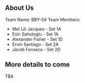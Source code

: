 ## About Us
Team Name: BBY-04
Team Members: 
- Mel (J) Jacques - Set 1A 
- Esin Sahutoglu - Set 1A
- Alexander Fisher - Set 1D
- Ervin Santiago - Set 2A
- Jacob Fonseca - Set 2D
## More details to come
TBA